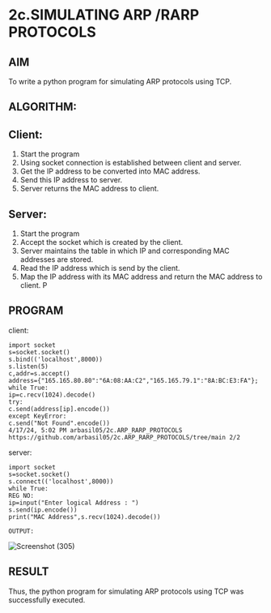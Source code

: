 # 2c.SIMULATING ARP /RARP PROTOCOLS
## AIM
To write a python program for simulating ARP protocols using TCP.
## ALGORITHM:
## Client:
1. Start the program
2. Using socket connection is established between client and server.
3. Get the IP address to be converted into MAC address.
4. Send this IP address to server.
5. Server returns the MAC address to client.
## Server:
1. Start the program
2. Accept the socket which is created by the client.
3. Server maintains the table in which IP and corresponding MAC addresses are
stored.
4. Read the IP address which is send by the client.
5. Map the IP address with its MAC address and return the MAC address to client.
P

## PROGRAM


client:

``` 
import socket                                                              
s=socket.socket() 
s.bind(('localhost',8000)) 
s.listen(5) 
c,addr=s.accept() 
address={"165.165.80.80":"6A:08:AA:C2","165.165.79.1":"8A:BC:E3:FA"}; 
while True: 
ip=c.recv(1024).decode() 
try: 
c.send(address[ip].encode()) 
except KeyError: 
c.send("Not Found".encode()) 
4/17/24, 5:02 PM arbasil05/2c.ARP_RARP_PROTOCOLS 
https://github.com/arbasil05/2c.ARP_RARP_PROTOCOLS/tree/main 2/2 
 ```
 
server: 
 ```
import socket                                                              
s=socket.socket() 
s.connect(('localhost',8000)) 
while True: 
REG NO: 
ip=input("Enter logical Address : ") 
s.send(ip.encode()) 
print("MAC Address",s.recv(1024).decode())
```
```
OUTPUT:
```
![Screenshot (305)](https://github.com/Ragavan762006/2c.ARP_RARP_PROTOCOLS/assets/144870714/79c9f02a-fb08-4d2b-8555-719fa93ef7f4)
## RESULT
Thus, the python program for simulating ARP protocols using TCP was successfully 
executed.
